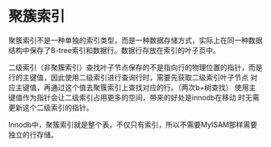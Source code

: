 # 聚簇索引
聚簇索引不是一种单独的索引类型，而是一种数据存储方式，实际上在同一种数据结构中保存了B-tree索引和数据行。数据行存放在索引的叶子页中。

二级索引（非聚簇索引）查找叶子节点保存的不是指向行的物理位置的指针，而是行的主键值，因此使用二级索引进行查询行时，需要先获取二级索引叶子节点
对应主键值，再通过这个值去聚簇索引上查找对应的行。（两次b+树查找）      使用主键值作为指针会让二级索引占用更多的空间，带来的好处是innodb在移动
时无需更新这个二级索引的指针。

Innodb中，聚簇索引就是整个表，不仅只有索引，所以不需要MyISAM那样需要独立的行存储。
